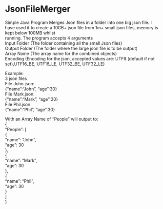 <h1 class="code-line" data-line-start=0 data-line-end=1 ><a id="JsonFileMerger_0"></a>JsonFileMerger</h1>
<p class="has-line-data" data-line-start="1" data-line-end="7">Simple Java Program Merges Json files in a folder into one big json file. I have used it to create a 10GB+ json file from 1m+ small json files, memory is kept below 100MB whilst<br>
running. The program accepts 4 arguments<br>
Input Folder (The folder containing all the small Json files)<br>
Output Folder (The folder where the large json file is to be output)<br>
Array Name (The array name for the combined objects)<br>
Encoding (Encoding for the json, accepted values are: UTF8 (default if not set),UTF16_BE, UTF16_LE, UTF32_BE, UTF32_LE)</p>
<p class="has-line-data" data-line-start="8" data-line-end="16">Example:<br>
3 json files<br>
File John.json:<br>
{“name”:“John”, “age”:30}<br>
File Mark.json:<br>
{“name”:“Mark”, “age”:30}<br>
File Phil.json:<br>
{“name”:“Phil”, “age”:30}</p>
<p class="has-line-data" data-line-start="17" data-line-end="34">With an Array Name of “People” will output to:<br>
{<br>
“People”: [<br>
{<br>
“name”: “John”,<br>
“age”: 30<br>
},<br>
{<br>
“name”: “Mark”,<br>
“age”: 30<br>
},<br>
{<br>
“name”: “Phil”,<br>
“age”: 30<br>
}<br>
]<br>
}</p>
